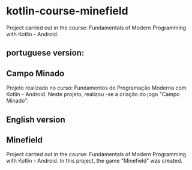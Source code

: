# kotlin-course-minefield
Project carried out in the course: Fundamentals of Modern Programming with Kotlin - Android.

## portuguese version:

## Campo Minado
Projeto realizado no curso: Fundamentos de Programação Moderna com Kotlin - Android. Neste projeto, realizou -se a criação do jogo "Campo Minado".

## English version

## Minefield
Project carried out in the course: Fundamentals of Modern Programming with Kotlin - Android. In this project, the game "Minefield" was created.
